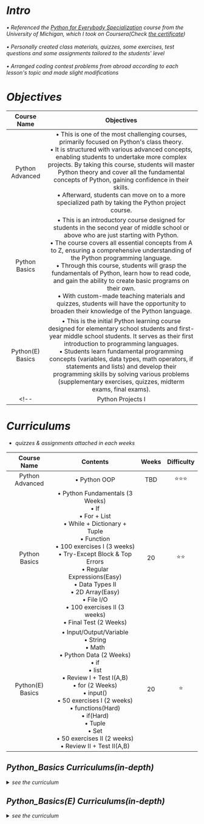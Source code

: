 <i>

# Intro
• Referenced the [Python for Everybody Specialization](https://www.coursera.org/learn/python) course from the University of Michigan, which I took on Coursera(Check [the certificate](https://coursera.org/share/0ee76252b4dc89d2141be9ee58ef03a5)) <br>
<br>
• Personally created class materials, quizzes, some exercises, test questions and some assignments tailored to the students' level <br>
<br>
• Arranged coding contest problems from abroad according to each lesson's topic and made slight modifications <br>

# Objectives

<div align="center", class="python">

| Course Name | Objectives | 
| :--------: | :-----------: |
| Python Advanced | • This is one of the most challenging courses, primarily focused on Python's class theory. <br> • It is structured with various advanced concepts, enabling students to undertake more complex projects. By taking this course, students will master Python theory and cover all the fundamental concepts of Python, gaining confidence in their skills. <br> • Afterward, students can move on to a more specialized path by taking the Python project course. |
| Python Basics | • This is an introductory course designed for students in the second year of middle school or above who are just starting with Python. <br> • The course covers all essential concepts from A to Z, ensuring a comprehensive understanding of the Python programming language. <br> • Through this course, students will grasp the fundamentals of Python, learn how to read code, and gain the ability to create basic programs on their own. <br> • With custom-made teaching materials and quizzes, students will have the opportunity to broaden their knowledge of the Python language. |
| Python(E) Basics | • This is the initial Python learning course designed for elementary school students and first-year middle school students. It serves as their first introduction to programming languages. <br> • Students learn fundamental programming concepts (variables, data types, math operators, if statements and lists) and develop their programming skills by solving various problems (supplementary exercises, quizzes, midterm exams, final exams). |
<!-- | Python Projects I | • This is an intermediate-level course on creating your first Python GUI program using various libraries such as <b>Tkinter and PySimpleGUI</b>. <br> • Students will learn how to create projects using various libraries and apply and advance their Python knowledge learned in the previous Python Basics classes, ultimately developing sophisticated programs. <br> • Measured students' understanding during the course through quizzes I created myself, and if you enter each student's project folder, their project code is displayed. | -->

</div>


# Curriculums

* quizzes & assignments attached in each weeks

<div align="center", class="python">

| Course Name | Contents | Weeks | Difficulty |
| :--------: | :-----------: | :-----------: | :-----------: |
| Python Advanced | • Python OOP <br> | TBD | ⭐⭐⭐ |
| Python Basics | • Python Fundamentals (3 Weeks) <br> • If <br> • For + List <br> • While + Dictionary + Tuple <br> • Function <br> • 100 exercises I (3 weeks) <br> • Try-Except Block & Top Errors <br> • Regular Expressions(Easy) <br> • Data Types II <br> • 2D Array(Easy) <br> • File I/O <br> • 100 exercises II (3 weeks) <br> • Final Test (2 Weeks)| 20 | ⭐⭐ |
| Python(E) Basics | • Input/Output/Variable <br> • String <br> • Math <br> • Python Data (2 Weeks) <br> • if <br> • list <br> • Review I + Test I(A,B) <br> • for (2 Weeks) <br> • input() <br> • 50 exercises I (2 weeks) <br> • functions(Hard) <br> • if(Hard) <br> • Tuple <br> • Set <br> • 50 exercises II (2 weeks) <br> • Review II + Test II(A,B)  | 20 | ⭐ |
</div>

</i>

<i>

## Python_Basics Curriculums(in-depth)

<details>

<summary>see the curriculum</summary>

<br>

  <div align="center", class="python">

| No. | Topic | What You will Learn | Difficulty | Quiz Attached | Assignment Attached |
| :--------: | :-----------: | :-----------: | :-----------: | :-----------: | :-----------: |
| Wk1 | Python Fundamentals 1/3 | introduction <br> data types <br> variable / print() / string manipulation(indexing + slicing) | ⭐ | ✅ |✅ <br> 7 Coding Problems <br> (2 Advanced) |
| Wk2 | Python Fundamentals 2/3 | operators / assignment operators / operator priority / operations <br> type(), abs(), input(), type conversions | ⭐⭐ | ✅ | ✅ <br> 6 Coding Problems <br> (3 Advanced) |
| Wk3 | Python Fundamentals 3/3 | f-string / split() / zfill() + more string functions <br> reading documentations practice I <br> bool data type / inequalities | ⭐⭐ | ✅ | ✅ <br> 4 Coding Problems <br> (2 Advanced) |
| Wk4 | If | if-else / if-elif-else <br> nested if / and & or / pass <br> if statement in one line | ⭐⭐ | ✅ | ✅ <br> 2 Coding Problems <br> (2 Advanced) |
| Wk5 | For + List | list / append(), insert(), extend() + more list functions <br> reading documentations practice II <br> for / for - range() | ⭐⭐⭐ | ✅ | ✅ <br> 3 Coding Problems <br> (1 Mid & 1 Hard) |
| Wk6 | While + Dictionary + Tuple | nested for loop <br> dictionary / dictionary operations <br> tuple <br> while loop - break, continue <br> for - enumerate | ⭐⭐⭐ | ✅ | ✅ <br> 3 Coding Problems <br> (1 Hard) |
| Wk7 | Function | function definition / 2 types of function <br> function components <br> making functions practice | ⭐⭐⭐ | ✅ | ✅ <br> 4 Coding Problems <br> (2 Advanced) |
| Wk8~10 | 100 exercises I | coding exercises | ⭐⭐⭐ | 100 exercises | x | 
| Wk11 | Try-Except Block & Top Errors | Syntax Error & RE Top 9 Errors <br> try-except(+pass/Exception) <br> try-except-else-finally <br> raise Exception | ⭐⭐⭐⭐ | Quiz 1/2 ✅ <br> Quiz 2/2 ✅ | ✅ <br> 4 Coding Problems <br> (2 Advanced & 1 Champion) |
| Wk12 | Regular Expressions(Easy) | meta-characters <br> search(), match(), findall() <br> open() / txt file exercises | ⭐⭐⭐⭐ | ✅ | |
| Wk13 | Data Types II | Set Data Stucture(attributes, functions, intersection/union/difference) <br> bool() <br> list +, * <br> dictionary functions | ⭐⭐⭐ | ✅ | |
| Wk14 | 2D Array(Easy) | Intro, Double-Indexing <br> 2D-Array initialization(memory) <br> list comprehension| ⭐⭐⭐⭐⭐ | ✅ | |
| Wk15 | File I/O | f.open() / f.write() / f.close() <br> file modes <br> reading files | ⭐⭐⭐⭐ | ✅ | |
| Wk16~18 | 100 exercises II | coding exercises | ⭐⭐⭐⭐ | 100 exercises | x |
| Wk19~20 | Final Test | | ⭐⭐⭐⭐ | Test Problems | x |
</div>


  
</details>


## Python_Basics(E) Curriculums(in-depth)

<details>

<summary>see the curriculum</summary>

<br>

<div align="center", class="python">

| No. | Topic | What You will Learn | Difficulty | Quiz Attached | Assignment Attached |
| :--------: | :-----------: | :-----------: | :-----------: | :-----------: | :-----------: |
| Wk1 | Input/Output/Variable | introduction <br> input/output/variable/variable <br> print() practice | ⭐ | ✅ | ✅ <br> 7 Coding Problems <br> (2 Advanced) |
| Wk2 | String |type()/len()/string <br> intro to function | ⭐ | ✅ | ✅ <br> 5 Coding Problems <br> (2 Advanced) |
| Wk3 | Math | math operators(+,-,*,/,//,%) <br> assignment operators | ⭐⭐ | ✅ | ✅ <br> 7 Coding Problems <br> (1 Advanced) |
| Wk4 | Python Data 1/2 | 4 data types intro <br> type conversions <br> string operators | ⭐⭐ | x | ✅ <br> 7 Coding Problems <br> (1 Advanced & 1 Champion) |
| Wk5 | Python Data 2/2 | inequalities / bool data type <br> operations practice | ⭐⭐ | ✅ | ✅ <br> 9 Coding Problems <br> (4 Advanced) |
| Wk6 | If | if-else / if-elif-else | ⭐⭐ | ✅ | ✅ <br> 6 Coding Problems <br> (2 Advanced) |
| Wk7 | List | list naming & indexing / slicing <br> append(), extend() | ⭐⭐ | ✅ | ✅ <br> 7 Coding Problems <br> (2 Advanced) |
| Wk8 | Review I + Test I(A,B) | Review I <br> Test I A: Multiple-Choice & Short-Answer Questions <br> Test I B: Practice Coding Questions  | ⭐⭐ | Tests | x |
| Wk9 | For 1/2 | string for loop / index() function <br> practicing for loops in strings | ⭐⭐⭐ | x | ✅ <br> 5 Coding Problems <br> (3 Advanced) |
| Wk10 | For 2/2 | list for loop / for loop exercises including coding contest problems | ⭐⭐⭐ | ✅ | ✅ <br> 6 Coding Problems <br> (4 Advanced & 1 Champion) |
| Wk11 | Input() | input() function + types of input() / library using randint() function / exercises including coding contest champion problems | ⭐⭐⭐ | ✅ |
| Wk12~13 | 50 exercises I | Coding Exercises | ⭐⭐⭐ | 50 exercises | x |
| Wk14 | Functions(Hard) | upper(), lower(), isupper(), islower(), isalpha(), isdigit(), find(), rfind() <br> list insert(), remove(), del | ⭐⭐⭐⭐ | ✅ | 
| Wk15 | If(Hard) | nested-if <br> and,or | ⭐⭐⭐⭐ | ✅ | 
| Wk16 | Tuple | intro<br>indexing / slicing / 'double' indexing&slicing<br> tuple +, * | ⭐⭐ | ✅ |
| Wk17 | Set | 2 attributes of set() <br> add(), update(), remove() <br> intersection(), union(), difference() | ⭐⭐⭐⭐ | ✅ |
| Wk18~19 | 50 exercises II | Coding Exercises | ⭐⭐⭐⭐ | 50 exercises | x |
| Wk20 | Review II + Test II(A,B) | Review II <br> Test II A: Multiple-Choice & Short-Answer Questions <br> Test II B: Practice Coding Questions  | ⭐⭐⭐⭐ | Tests | x |
</div>

  
</details>


</i>



